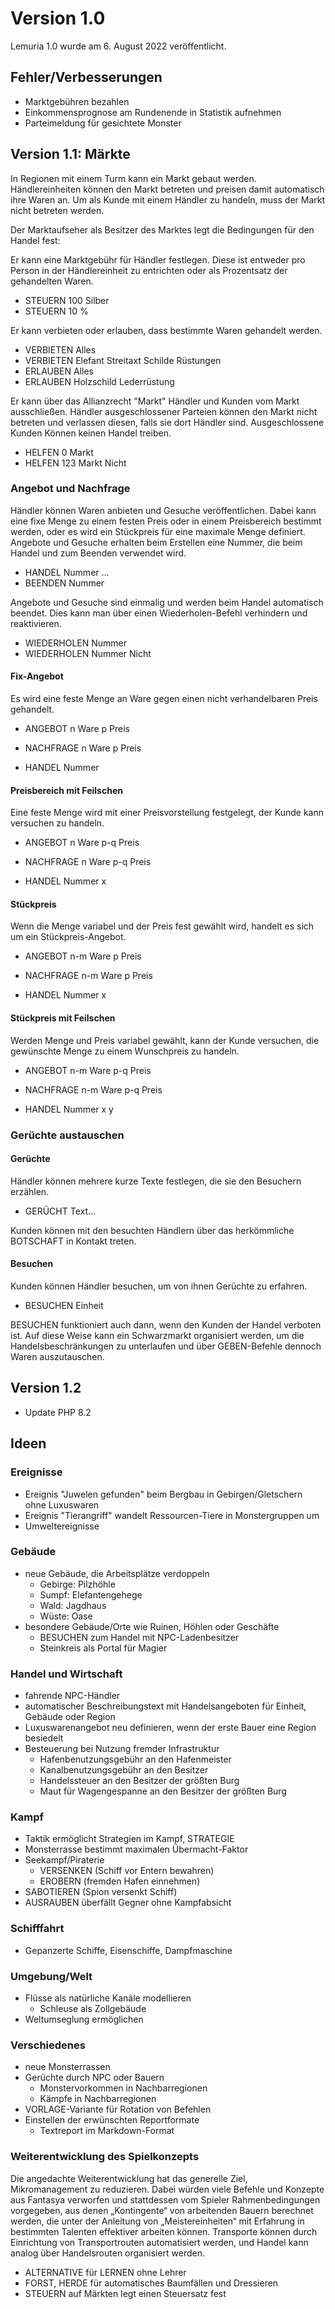 # Version 1.0

Lemuria 1.0 wurde am 6. August 2022 veröffentlicht.

## Fehler/Verbesserungen

- Marktgebühren bezahlen
- Einkommensprognose am Rundenende in Statistik aufnehmen
- Parteimeldung für gesichtete Monster

## Version 1.1: Märkte

In Regionen mit einem Turm kann ein Markt gebaut werden. Händlereinheiten können
den Markt betreten und preisen damit automatisch ihre Waren an. Um als Kunde mit
einem Händler zu handeln, muss der Markt nicht betreten werden.

Der Marktaufseher als Besitzer des Marktes legt die Bedingungen für den Handel
fest:

Er kann eine Marktgebühr für Händler festlegen. Diese ist entweder pro Person
in der Händlereinheit zu entrichten oder als Prozentsatz der gehandelten Waren.

- STEUERN 100 Silber
- STEUERN 10 %

Er kann verbieten oder erlauben, dass bestimmte Waren gehandelt werden.

- VERBIETEN Alles
- VERBIETEN Elefant Streitaxt Schilde Rüstungen
- ERLAUBEN Alles
- ERLAUBEN Holzschild Lederrüstung

Er kann über das Allianzrecht "Markt" Händler und Kunden vom Markt ausschließen.
Händler ausgeschlossener Parteien können den Markt nicht betreten und verlassen
diesen, falls sie dort Händler sind. Ausgeschlossene Kunden Können keinen Handel
treiben.

- HELFEN 0 Markt
- HELFEN 123 Markt Nicht

### Angebot und Nachfrage

Händler können Waren anbieten und Gesuche veröffentlichen. Dabei kann eine fixe
Menge zu einem festen Preis oder in einem Preisbereich bestimmt werden, oder
es wird ein Stückpreis für eine maximale Menge definiert. Angebote und Gesuche
erhalten beim Erstellen eine Nummer, die beim Handel und zum Beenden verwendet
wird.

- HANDEL Nummer …
- BEENDEN Nummer

Angebote und Gesuche sind einmalig und werden beim Handel automatisch beendet.
Dies kann man über einen Wiederholen-Befehl verhindern und reaktivieren.

- WIEDERHOLEN Nummer
- WIEDERHOLEN Nummer Nicht

#### Fix-Angebot

Es wird eine feste Menge an Ware gegen einen nicht verhandelbaren Preis
gehandelt.

- ANGEBOT n Ware p Preis
- NACHFRAGE n Ware p Preis

- HANDEL Nummer

#### Preisbereich mit Feilschen

Eine feste Menge wird mit einer Preisvorstellung festgelegt, der Kunde kann
versuchen zu handeln.

- ANGEBOT n Ware p-q Preis
- NACHFRAGE n Ware p-q Preis

- HANDEL Nummer x

#### Stückpreis

Wenn die Menge variabel und der Preis fest gewählt wird, handelt es sich um ein
Stückpreis-Angebot.

- ANGEBOT n-m Ware p Preis
- NACHFRAGE n-m Ware p Preis

- HANDEL Nummer x

#### Stückpreis mit Feilschen

Werden Menge und Preis variabel gewählt, kann der Kunde versuchen, die
gewünschte Menge zu einem Wunschpreis zu handeln.

- ANGEBOT n-m Ware p-q Preis
- NACHFRAGE n-m Ware p-q Preis

- HANDEL Nummer x y

### Gerüchte austauschen

#### Gerüchte

Händler können mehrere kurze Texte festlegen, die sie den Besuchern erzählen.

- GERÜCHT Text…

Kunden können mit den besuchten Händlern über das herkömmliche BOTSCHAFT in
Kontakt treten.

#### Besuchen

Kunden können Händler besuchen, um von ihnen Gerüchte zu erfahren.

- BESUCHEN Einheit

BESUCHEN funktioniert auch dann, wenn den Kunden der Handel verboten ist. Auf
diese Weise kann ein Schwarzmarkt organisiert werden, um die
Handelsbeschränkungen zu unterlaufen und über GEBEN-Befehle dennoch Waren
auszutauschen.

## Version 1.2

- Update PHP 8.2

## Ideen

### Ereignisse

- Ereignis "Juwelen gefunden" beim Bergbau in Gebirgen/Gletschern ohne Luxuswaren
- Ereignis "Tierangriff" wandelt Ressourcen-Tiere in Monstergruppen um
- Umweltereignisse

### Gebäude

- neue Gebäude, die Arbeitsplätze verdoppeln
  - Gebirge: Pilzhöhle
  - Sumpf: Elefantengehege
  - Wald: Jagdhaus
  - Wüste: Oase
- besondere Gebäude/Orte wie Ruinen, Höhlen oder Geschäfte
  - BESUCHEN zum Handel mit NPC-Ladenbesitzer
  - Steinkreis als Portal für Magier

### Handel und Wirtschaft

- fahrende NPC-Händler
- automatischer Beschreibungstext mit Handelsangeboten für Einheit, Gebäude oder Region
- Luxuswarenangebot neu definieren, wenn der erste Bauer eine Region besiedelt
- Besteuerung bei Nutzung fremder Infrastruktur
  - Hafenbenutzungsgebühr an den Hafenmeister
  - Kanalbenutzungsgebühr an den Besitzer
  - Handelssteuer an den Besitzer der größten Burg
  - Maut für Wagengespanne an den Besitzer der größten Burg

### Kampf

- Taktik ermöglicht Strategien im Kampf, STRATEGIE
- Monsterrasse bestimmt maximalen Übermacht-Faktor
- Seekampf/Piraterie
  - VERSENKEN (Schiff vor Entern bewahren)
  - EROBERN (fremden Hafen einnehmen)
- SABOTIEREN (Spion versenkt Schiff)
- AUSRAUBEN überfällt Gegner ohne Kampfabsicht

### Schifffahrt

- Gepanzerte Schiffe, Eisenschiffe, Dampfmaschine

### Umgebung/Welt

- Flüsse als natürliche Kanäle modellieren
  - Schleuse als Zollgebäude
- Weltumseglung ermöglichen

### Verschiedenes

- neue Monsterrassen
- Gerüchte durch NPC oder Bauern
  - Monstervorkommen in Nachbarregionen
  - Kämpfe in Nachbarregionen
- VORLAGE-Variante für Rotation von Befehlen
- Einstellen der erwünschten Reportformate
  - Textreport im Markdown-Format

### Weiterentwicklung des Spielkonzepts

Die angedachte Weiterentwicklung hat das generelle Ziel, Mikromanagement zu
reduzieren. Dabei würden viele Befehle und Konzepte aus Fantasya verworfen und
stattdessen vom Spieler Rahmenbedingungen vorgegeben, aus denen „Kontingente“
von arbeitenden Bauern berechnet werden, die unter der Anleitung von
„Meistereinheiten“ mit Erfahrung in bestimmten Talenten effektiver arbeiten
können. Transporte können durch Einrichtung von Transportrouten automatisiert
werden, und Handel kann analog über Handelsrouten organisiert werden.

- ALTERNATIVE für LERNEN ohne Lehrer
- FORST, HERDE für automatisches Baumfällen und Dressieren
- STEUERN auf Märkten legt einen Steuersatz fest
